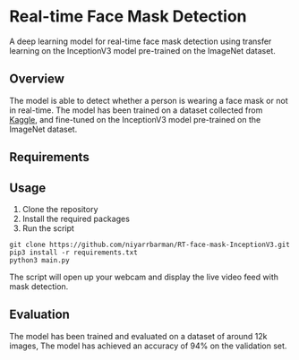 # Real-time Face Mask Detection

A deep learning model for real-time face mask detection using transfer learning on the InceptionV3 model pre-trained on the ImageNet dataset.

## Overview

The model is able to detect whether a person is wearing a face mask or not in real-time. The model has been trained on a dataset collected from [Kaggle](https://www.kaggle.com/datasets/ashishjangra27/face-mask-12k-images-dataset), and fine-tuned on the InceptionV3 model pre-trained on the ImageNet dataset.

## Requirements
<code></code>

## Usage

1. Clone the repository
2. Install the required packages
3. Run the script
<pre>
<code>git clone https://github.com/niyarrbarman/RT-face-mask-InceptionV3.git
pip3 install -r requirements.txt
python3 main.py</code></pre>

The script will open up your webcam and display the live video feed with mask detection.

## Evaluation

The model has been trained and evaluated on a dataset of around 12k images, The model has achieved an accuracy of 94% on the validation set.

